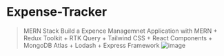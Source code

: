 # Expense-Tracker
> MERN Stack Build a Expence Managemnet Application with MERN  + Redux Toolkit + RTK Query + Tailwind CSS + React Components + MongoDB Atlas + Lodash + Express Framework
![image](https://user-images.githubusercontent.com/97431540/197391858-d4ee1c66-9332-4648-92ca-67a62e8ec576.png)
